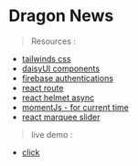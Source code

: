 # Dragon News

> Resources :

- [tailwinds css](https://tailwindcss.com/docs/guides/vite)
- [daisyUI components](https://daisyui.com/docs/install/)
- [firebase authentications](https://firebase.google.com/)
- [react route](https://reactrouter.com/en/main/start/tutorial)
- [react helmet async](https://www.npmjs.com/package/react-helmet-async)
- [momentJs - for current time](https://momentjs.com/)
- [react marquee slider](https://www.react-fast-marquee.com/)



> live demo : 
- [click ]()
